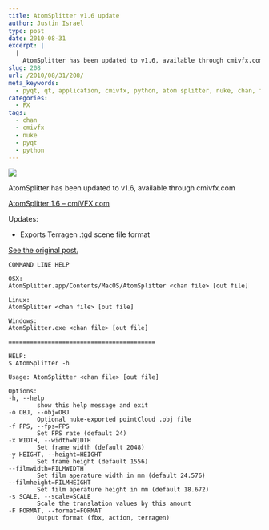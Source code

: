 ```yaml
---
title: AtomSplitter v1.6 update
author: Justin Israel
type: post
date: 2010-08-31
excerpt: |
  |
    AtomSplitter has been updated to v1.6, available through cmivfx.com
slug: 208
url: /2010/08/31/208/
meta_keywords:
  - pyqt, qt, application, cmivfx, python, atom splitter, nuke, chan, fbx, flame, action, camera
categories:
  - FX
tags:
  - chan
  - cmivfx
  - nuke
  - pyqt
  - python
---
```


<img src="/uploads/2009/12/chan2fbx.jpg">

AtomSplitter has been updated to v1.6, available through cmivfx.com
  
<!--more-->

[AtomSplitter 1.6 &#8211; cmiVFX.com](http://www.cmivfx.com/productpages/product.aspx?name=AtomSplitter_1.6)

Updates:

* Exports Terragen .tgd scene file format
  
[See the original post.](/2009/12/06/chantofbx-tool-released-through-cmivfx)

```  
COMMAND LINE HELP

OSX:
AtomSplitter.app/Contents/MacOS/AtomSplitter <chan file> [out file]

Linux:
AtomSplitter <chan file> [out file]

Windows:
AtomSplitter.exe <chan file> [out file]

=========================================

HELP:
$ AtomSplitter -h

Usage: AtomSplitter <chan file> [out file]

Options:
-h, --help
        show this help message and exit
-o OBJ, --obj=OBJ
        Optional nuke-exported pointCloud .obj file
-f FPS, --fps=FPS
        Set FPS rate (default 24)
-x WIDTH, --width=WIDTH
        Set frame width (default 2048)
-y HEIGHT, --height=HEIGHT
        Set frame height (default 1556)
--filmwidth=FILMWIDTH
        Set film aperature width in mm (default 24.576)
--filmheight=FILMHEIGHT
        Set film aperature height in mm (default 18.672)
-s SCALE, --scale=SCALE
        Scale the translation values by this amount
-F FORMAT, --format=FORMAT
        Output format (fbx, action, terragen)
```
